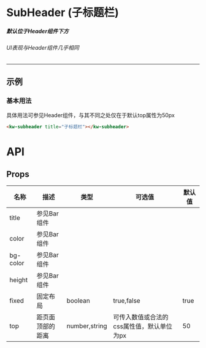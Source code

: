 # SubHeader (子标题栏)
##### 默认位于Header组件下方
###### UI表现与Header组件几乎相同
---
## 示例
### 基本用法
具体用法可参见Header组件，与其不同之处仅在于默认top属性为50px
```html
<kw-subheader title="子标题栏"></kw-subheader>
```
# API
## Props
名称|描述|类型|可选值|默认值
---|---|---|---|---
title|参见Bar组件
color|参见Bar组件
bg-color|参见Bar组件
height|参见Bar组件
fixed|固定布局|boolean|true,false|true
top|距页面顶部的距离|number,string|可传入数值或合法的css属性值，默认单位为px|50


